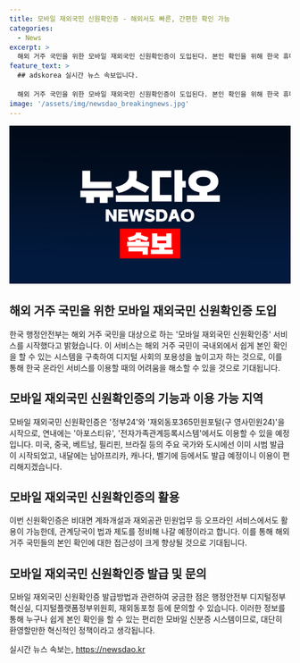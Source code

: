 ```yaml
---
title: 모바일 재외국민 신원확인증 - 해외서도 빠른, 간편한 확인 가능
categories:
  - News
excerpt: >
  해외 거주 국민을 위한 모바일 재외국민 신원확인증이 도입된다. 본인 확인을 위해 한국 휴대전화 없이도 이용 가능하며, 미국 등 주요 국가의 대사관에서 시범 발급하고 추후 전세계로 확대할 예정. 디지털 사각지대를 해소하고 온·오프라인 서비스 이용을 편리하게 할 계획. 해외거주자들이 공공서비스 및 금융서비스 이용에 활용 가능하며, 관련 법·제도를 정비하여 확대할 예정. (153자)
feature_text: >
  ## adskorea 실시간 뉴스 속보입니다.

  해외 거주 국민을 위한 모바일 재외국민 신원확인증이 도입된다. 본인 확인을 위해 한국 휴대전화 없이도 이용 가능하며, 미국 등 주요 국가의 대사관에서 시범 발급하고 추후 전세계로 확대할 예정. 디지털 사각지대를 해소하고 온·오프라인 서비스 이용을 편리하게 할 계획. 해외거주자들이 공공서비스 및 금융서비스 이용에 활용 가능하며, 관련 법·제도를 정비하여 확대할 예정. (153자)
image: '/assets/img/newsdao_breakingnews.jpg'
---
```


<p><img src="/assets/img/newsdao_breakingnews.jpg" alt="adskorea 속보" /></p>

<h2 data-ke-size="size26">해외 거주 국민을 위한 모바일 재외국민 신원확인증 도입</h2>

<p>한국 행정안전부는 해외 거주 국민을 대상으로 하는 '모바일 재외국민 신원확인증' 서비스를 시작했다고 밝혔습니다. 이 서비스는 해외 거주 국민이 국내외에서 쉽게 본인 확인을 할 수 있는 시스템을 구축하여 디지털 사회의 포용성을 높이고자 하는 것으로, 이를 통해 한국 온라인 서비스를 이용할 때의 어려움을 해소할 수 있을 것으로 기대됩니다.</p>

<p data-ke-size="size16"></p>

<h2 data-ke-size="size24">모바일 재외국민 신원확인증의 기능과 이용 가능 지역</h2>

<p>모바일 재외국민 신원확인증은 '정부24'와 '재외동포365민원포털(구 영사민원24)'을 시작으로, 연내에는 '아포스티유', '전자가족관계등록시스템'에서도 이용할 수 있을 예정입니다. 미국, 중국, 베트남, 필리핀, 브라질 등의 주요 국가와 도시에선 이미 시범 발급이 시작되었고, 내달에는 남아프리카, 캐나다, 벨기에 등에서도 발급 예정이니 이용이 편리해지겠습니다.</p>

<p data-ke-size="size16"></p>

<h2 data-ke-size="size24">모바일 재외국민 신원확인증의 활용</h2>

<p>이번 신원확인증은 비대면 계좌개설과 재외공관 민원업무 등 오프라인 서비스에서도 활용이 가능한데, 관계당국이 법과 제도를 정비해 나갈 예정이라고 합니다. 이를 통해 해외 거주 국민들의 본인 확인에 대한 접근성이 크게 향상될 것으로 기대됩니다.</p>

<p data-ke-size="size16"></p>

<h2 data-ke-size="size24">모바일 재외국민 신원확인증 발급 및 문의</h2>

<p>모바일 재외국민 신원확인증 발급방법과 관련하여 궁금한 점은 행정안전부 디지털정부혁신실, 디지털플랫폼정부위원회, 재외동포청 등에 문의할 수 있습니다. 이러한 정보를 통해 누구나 쉽게 본인 확인을 할 수 있는 편리한 모바일 신분증 시스템이므로, 대단히 환영할만한 혁신적인 정책이라고 생각됩니다.</p>

<p data-ke-size="size16"></p>
실시간 뉴스 속보는, <a href="https://newsdao.kr" rel="dofollow">https://newsdao.kr</a>


